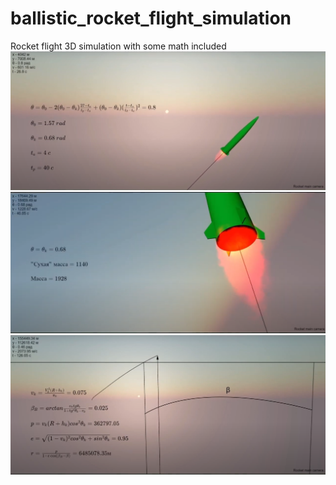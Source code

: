 # ballistic_rocket_flight_simulation
Rocket flight 3D simulation with some math included
![rocket_1](https://github.com/Qraree/assets/blob/main/rocket_1.png)
![rocket_2](https://github.com/Qraree/assets/blob/main/rocket_2.png)
![rocket_3](https://github.com/Qraree/assets/blob/main/rocket_3.png)

